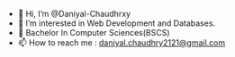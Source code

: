 - 👋 Hi, I’m @Daniyal-Chaudhrxy
- 👀 I’m interested in Web Development and Databases.
- 🌱 Bachelor In Computer Sciences(BSCS)
- 📫 How to reach me : daniyal.chaudhry2121@gmail.com

<!---
Daniyal-Chaudhrxy/Daniyal-Chaudhrxy is a ✨ special ✨ repository because its `README.md` (this file) appears on your GitHub profile.
You can click the Preview link to take a look at your changes.
--->
